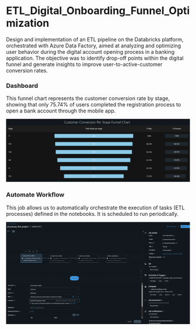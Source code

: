 # ETL_Digital_Onboarding_Funnel_Optimization
Design and implementation of an ETL pipeline on the Databricks platform, orchestrated with Azure Data Factory, aimed at analyzing and optimizing user behavior during the digital account opening process in a banking application. The objective was to identify drop-off points within the digital funnel and generate insights to improve user-to-active-customer conversion rates.


 ### Dashboard

 This funnel chart represents the customer conversion rate by stage, showing that only 75.74% of users completed the registration process to open a bank account through the mobile app.
 
  ![alt text](https://github.com/Rogelio-Bustamante/ETL_Digital_Onboarding_Funnel_Optimization/blob/main/Final_Funnel_Chart.png)

 ### Automate Workflow

 This job allows us to automatically orchestrate the execution of tasks (ETL processes) defined in the notebooks. It is scheduled to run periodically. 
 
  ![alt text](https://github.com/Rogelio-Bustamante/ETL_Digital_Onboarding_Funnel_Optimization/blob/main/Scheduled_Job.png)


